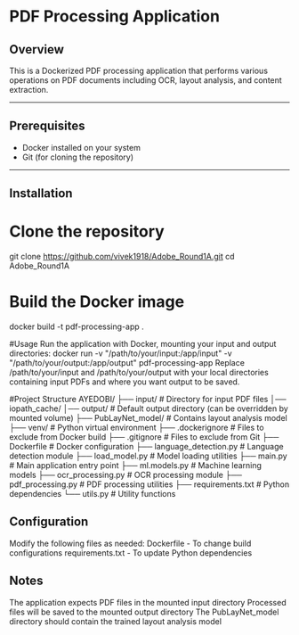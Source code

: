 # PDF Processing Application

## Overview
This is a Dockerized PDF processing application that performs various operations on PDF documents including OCR, layout analysis, and content extraction.

---

## Prerequisites
- Docker installed on your system  
- Git (for cloning the repository)

---

## Installation

# Clone the repository
git clone https://github.com/vivek1918/Adobe_Round1A.git
cd Adobe_Round1A

# Build the Docker image
docker build -t pdf-processing-app .

#Usage
Run the application with Docker, mounting your input and output directories: docker run -v "/path/to/your/input:/app/input" -v "/path/to/your/output:/app/output" pdf-processing-app
Replace /path/to/your/input and /path/to/your/output with your local directories containing input PDFs and where you want output to be saved.

#Project Structure
AYEDOBI/
├── input/                  # Directory for input PDF files
│── iopath_cache/
│── output/            # Default output directory (can be overridden by mounted volume)
├── PubLayNet_model/        # Contains layout analysis model
├── venv/                   # Python virtual environment
├── .dockerignore          # Files to exclude from Docker build
├── .gitignore             # Files to exclude from Git
├── Dockerfile             # Docker configuration
├── language_detection.py   # Language detection module
├── load_model.py          # Model loading utilities
├── main.py                # Main application entry point
├── ml.models.py           # Machine learning models
├── ocr_processing.py      # OCR processing module
├── pdf_processing.py      # PDF processing utilities
├── requirements.txt       # Python dependencies
└── utils.py               # Utility functions


## Configuration
Modify the following files as needed:
Dockerfile - To change build configurations
requirements.txt - To update Python dependencies

## Notes
The application expects PDF files in the mounted input directory
Processed files will be saved to the mounted output directory
The PubLayNet_model directory should contain the trained layout analysis model
